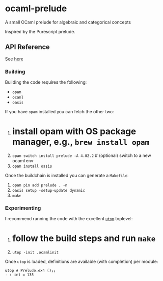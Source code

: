 # ocaml-prelude

A small OCaml prelude for algebraic and categorical concepts

Inspired by the Purescript prelude.

## API Reference

See [here](https://rawgit.com/freebroccolo/ocaml-prelude/master/docs/prelude/index.html)

### Building

Building the code requires the following:

* `opam`
* `ocaml`
* `oasis`

If you have `opam` installed you can fetch the other two:

1. # install opam with OS package manager, e.g., `brew install opam`
2. `opam switch install prelude -A 4.02.2` # (optional) switch to a new ocaml env
3. `opam install oasis`

Once the buildchain is installed you can generate a `Makefile`:

1. `opam pin add prelude . -n`
2. `oasis setup -setup-update dynamic`
3. `make`

### Experimenting

I recommend running the code with the excellent
[`utop`](https://github.com/diml/utop) toplevel:

1. # follow the build steps and run `make`
2. `utop -init .ocamlinit`

Once `utop` is loaded, definitions are available (with completion) per module:

```
utop # Prelude.ex4 ();;
- : int = 135
```